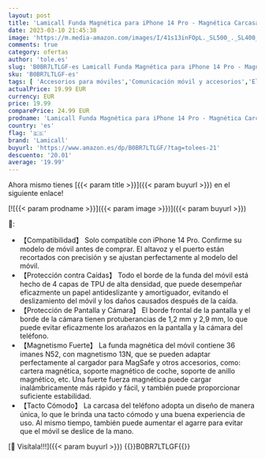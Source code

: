 ```yaml
---
layout: post
title: 'Lamicall Funda Magnética para iPhone 14 Pro - Magnética Carcasa Móvil para MagSafe de Protección a Nivel Militar  Airbag Anticolisión  Antideslizante  Anti-arañazos - Negro Translúcido'
date: 2023-03-10 21:45:38
image: 'https://m.media-amazon.com/images/I/41s13inFOpL._SL500_._SL400_.jpg'
comments: true
category: ofertas
author: 'tole.es'
slug: 'B0BR7LTLGF-es Lamicall Funda Magnética para iPhone 14 Pro - Magnética...'
sku: 'B0BR7LTLGF-es'
tags: [ 'Accesorios para móviles','Comunicación móvil y accesorios','Electrónica','Fundas y carcasas para teléfonos móviles','iphone','lamicall','🇪🇸', ]
actualPrice: 19.99 EUR
currency: EUR
price: 19.99
comparePrice: 24.99 EUR
prodname: 'Lamicall Funda Magnética para iPhone 14 Pro - Magnética Carcasa Móvil para MagSafe de Protección a Nivel Militar  Airbag Anticolisión  Antideslizante  Anti-arañazos - Negro Translúcido'
country: 'es'
flag: '🇪🇸'
brand: 'Lamicall'
buyurl: 'https://www.amazon.es/dp/B0BR7LTLGF/?tag=tolees-21'
descuento: '20.01'
average: '19.99'
---
```


Ahora mismo tienes [{{< param title >}}]({{< param buyurl >}}) en el siguiente enlace!

[![{{< param prodname >}}]({{< param image >}})]({{< param buyurl >}})

🔎:

- 【Compatibilidad】 Solo compatible con iPhone 14 Pro. Confirme su modelo de móvil antes de comprar. El altavoz y el puerto están recortados con precisión y se ajustan perfectamente al modelo del móvil.
- 【Protección contra Caídas】 Todo el borde de la funda del móvil está hecho de 4 capas de TPU de alta densidad, que puede desempeñar eficazmente un papel antideslizante y amortiguador, evitando el deslizamiento del móvil y los daños causados después de la caída.
- 【Protección de Pantalla y Cámara】 El borde frontal de la pantalla y el borde de la cámara tienen protuberancias de 1,2 mm y 2,9 mm, lo que puede evitar eficazmente los arañazos en la pantalla y la cámara del teléfono.
- 【Magnetismo Fuerte】 La funda magnética del móvil contiene 36 imanes N52, con magnetismo 13N, que se pueden adaptar perfectamente al cargador para MagSafe y otros accesorios, como: cartera magnética, soporte magnético de coche, soporte de anillo magnético, etc. Una fuerte fuerza magnética puede cargar inalámbricamente más rápido y fácil, y también puede proporcionar suficiente estabilidad.
- 【Tacto Cómodo】 La carcasa del teléfono adopta un diseño de manera única, lo que le brinda una tacto cómodo y una buena experiencia de uso. Al mismo tiempo, también puede aumentar el agarre para evitar que el móvil se deslice de la mano.

[🛒 Visítala!!!]({{< param buyurl >}})
{{<world>}}B0BR7LTLGF{{</world>}}
